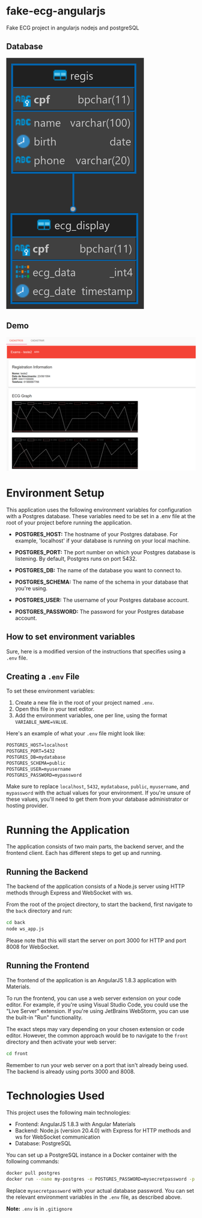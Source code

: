 # fake-ecg-angularjs
Fake ECG project in angularjs nodejs and postgreSQL

## Database
![ecg_db](ecg_db.png)

## Demo
[![demo of the challenge](ecg_thumbnail.png)](https://drive.google.com/file/d/1_878roeU_hJPNIUDepr8CehWXfrg0Y57/preview)

# Environment Setup

This application uses the following environment variables for configuration with a Postgres database. These variables need to be set in a .env file at the root of your project before running the application.

- **POSTGRES_HOST:** The hostname of your Postgres database. For example, 'localhost' if your database is running on your local machine.

- **POSTGRES_PORT:** The port number on which your Postgres database is listening. By default, Postgres runs on port 5432.

- **POSTGRES_DB:** The name of the database you want to connect to.

- **POSTGRES_SCHEMA:** The name of the schema in your database that you're using.

- **POSTGRES_USER:** The username of your Postgres database account.

- **POSTGRES_PASSWORD:** The password for your Postgres database account.

## How to set environment variables

Sure, here is a modified version of the instructions that specifies using a `.env` file.

## Creating a `.env` File

To set these environment variables:

1. Create a new file in the root of your project named `.env`.
2. Open this file in your text editor.
3. Add the environment variables, one per line, using the format `VARIABLE_NAME=VALUE`.

Here's an example of what your `.env` file might look like:

```
POSTGRES_HOST=localhost
POSTGRES_PORT=5432
POSTGRES_DB=mydatabase
POSTGRES_SCHEMA=public
POSTGRES_USER=myusername
POSTGRES_PASSWORD=mypassword
```

Make sure to replace `localhost`, `5432`, `mydatabase`, `public`, `myusername`, and `mypassword` with the actual values for your environment. If you're unsure of these values, you'll need to get them from your database administrator or hosting provider.

# Running the Application

The application consists of two main parts, the backend server, and the frontend client. Each has different steps to get up and running.

## Running the Backend

The backend of the application consists of a Node.js server using HTTP methods through Express and WebSocket with ws.

From the root of the project directory, to start the backend, first navigate to the `back` directory and run:

```bash
cd back
node ws_app.js
```

Please note that this will start the server on port 3000 for HTTP and port 8008 for WebSocket.

## Running the Frontend

The frontend of the application is an AngularJS 1.8.3 application with Materials.

To run the frontend, you can use a web server extension on your code editor. For example, if you're using Visual Studio Code, you could use the "Live Server" extension. If you're using JetBrains WebStorm, you can use the built-in "Run" functionality.

The exact steps may vary depending on your chosen extension or code editor. However, the common approach would be to navigate to the `front` directory and then activate your web server:

```bash
cd front
```

Remember to run your web server on a port that isn't already being used. The backend is already using ports 3000 and 8008.

# Technologies Used

This project uses the following main technologies:

- Frontend: AngularJS 1.8.3 with Angular Materials
- Backend: Node.js (version 20.4.0) with Express for HTTP methods and ws for WebSocket communication
- Database: PostgreSQL

You can set up a PostgreSQL instance in a Docker container with the following commands:

```bash
docker pull postgres
docker run --name my-postgres -e POSTGRES_PASSWORD=mysecretpassword -p 5432:5432 -d postgres
```

Replace `mysecretpassword` with your actual database password. You can set the relevant environment variables in the `.env` file, as described above.

**Note:** `.env` is in `.gitignore`
